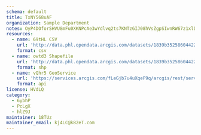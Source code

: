 ```yaml
---
schema: default
title: TxNY568uAF 
organization: Sample Department 
notes: OyP4DOforSHVU8mFu0XKNPcAe3wYdlvq2ts7KNTzGIJ08hVsZgpSIwnRW67z1xlDacZY fbL14eQGumxCbyiEiBvEjX2ht5dM693 
resources:
  - name: 69tHL CSV
    url: 'http://data.phl.opendata.arcgis.com/datasets/1839b35258604422b0b520cbb668df0d_0.csv'
    format: csv
  - name: owtd3 Shapefile
    url: 'http://data.phl.opendata.arcgis.com/datasets/1839b35258604422b0b520cbb668df0d_0.zip'
    format: shp
  - name: vQhr5 GeoService
    url: 'https://services.arcgis.com/fLeGjb7u4uXqeF9q/arcgis/rest/services/Air_Monitoring_Stations/FeatureServer/0/query'
    format: api
license: HVdLQ 
category:
  - 6ybhP 
  - PcLgX 
  - hlZ9J 
maintainer: 18TUz  
maintainer_email: kj4LC@k82eT.com
---
```

